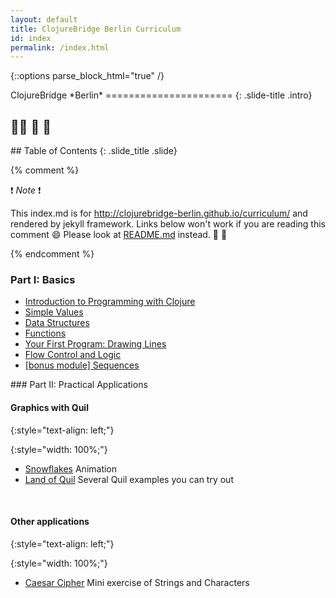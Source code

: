 ```yaml
---
layout: default
title: ClojureBridge Berlin Curriculum
id: index
permalink: /index.html
---
```


{::options parse_block_html="true" /}

<section>
ClojureBridge *Berlin*
======================
{: .slide-title .intro}

## 👋🏾 🎉 💖
</section>

 <section>
## Table of Contents
{: .slide_title .slide}

{% comment %}

:exclamation: _Note_ :exclamation:

This index.md is for http://clojurebridge-berlin.github.io/curriculum/
and rendered by jekyll framework.
Links below won't work if you are reading this comment :smile:
Please look at [README.md](README.md) instead. :green_heart: :blue_heart:

{% endcomment %}

### Part I: Basics

* [Introduction to Programming with Clojure](outline/intro.html)
* [Simple Values](outline/simple_values.html)
* [Data Structures](outline/data_structures.html)
* [Functions](outline/functions.html)
* [Your First Program: Drawing Lines](https://github.com/clojurebridge-berlin/drawing/blob/master/curriculum/first-program.md)
* [Flow Control and Logic](outline/flow_control.html)
* [[bonus module] Sequences](outline/sequences.html)

</section>

<section>
### Part II: Practical Applications

#### Graphics with Quil
{:style="text-align: left;"}

{:style="width: 100%;"}
* [Snowflakes](https://github.com/ClojureBridge-Berlin/drawing/blob/master/curriculum/create-something.md) Animation
* [Land of Quil](http://landofquil.we-do-fp.berlin/) Several Quil examples you can try out

&nbsp;

#### Other applications
{:style="text-align: left;"}

{:style="width: 100%;"}
* [Caesar Cipher](http://clojurebridge.github.io/community-docs/docs/exercises/caesar-cipher/) Mini exercise of Strings and Characters

</section>
